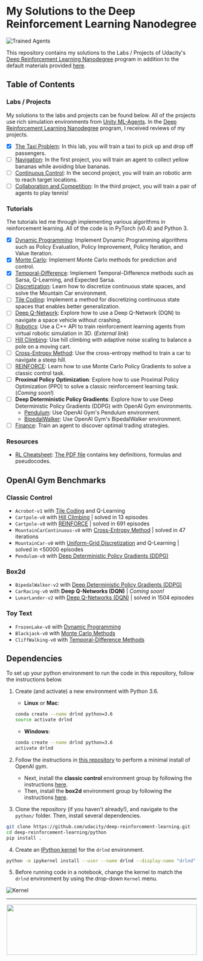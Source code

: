 [//]: # (Image References)

[image1]: https://user-images.githubusercontent.com/10624937/42135602-b0335606-7d12-11e8-8689-dd1cf9fa11a9.gif "Trained Agents"
[image2]: https://user-images.githubusercontent.com/10624937/42386929-76f671f0-8106-11e8-9376-f17da2ae852e.png "Kernel"

# My Solutions to the Deep Reinforcement Learning Nanodegree

![Trained Agents][image1]

This repository contains my solutions to the Labs / Projects of Udacity's [Deep Reinforcement Learning Nanodegree](https://www.udacity.com/course/deep-reinforcement-learning-nanodegree--nd893) program in addition to the default materials provided [here](https://github.com/udacity/deep-reinforcement-learning).


## Table of Contents

### Labs / Projects

My solutions to the labs and projects can be found below.  All of the projects use rich simulation environments from [Unity ML-Agents](https://github.com/Unity-Technologies/ml-agents). In the [Deep Reinforcement Learning Nanodegree](https://www.udacity.com/course/deep-reinforcement-learning-nanodegree--nd893) program, I received reviews of my projects.

- [x] [The Taxi Problem](https://github.com/maksym-del/deep-reinforcement-learning/tree/master/lab-taxi): In this lab, you will train a taxi to pick up and drop off passengers.
- [ ] [Navigation](https://github.com/maksym-del/deep-reinforcement-learning/tree/master/p1_navigation): In the first project, you will train an agent to collect yellow bananas while avoiding blue bananas.
- [ ] [Continuous Control](https://github.com/maksym-del/deep-reinforcement-learning/tree/master/p2_continuous-control): In the second project, you will train an robotic arm to reach target locations.
- [ ] [Collaboration and Competition](https://github.com/maksym-del/deep-reinforcement-learning/tree/master/p3_collab-compet): In the third project, you will train a pair of agents to play tennis! 

### Tutorials

The tutorials led me through implementing various algorithms in reinforcement learning.  All of the code is in PyTorch (v0.4) and Python 3.

- [x] [Dynamic Programming](https://github.com/maksym-del/deep-reinforcement-learning/tree/master/dynamic-programming): Implement Dynamic Programming algorithms such as Policy Evaluation, Policy Improvement, Policy Iteration, and Value Iteration. 
- [x] [Monte Carlo](https://github.com/udacity/deep-reinforcement-learning/tree/master/monte-carlo): Implement Monte Carlo methods for prediction and control. 
- [x] [Temporal-Difference](https://github.com/maksym-del/deep-reinforcement-learning/tree/master/temporal-difference): Implement Temporal-Difference methods such as Sarsa, Q-Learning, and Expected Sarsa. 
- [ ] [Discretization](https://github.com/maksym-del/deep-reinforcement-learning/tree/master/discretization): Learn how to discretize continuous state spaces, and solve the Mountain Car environment.
- [ ] [Tile Coding](https://github.com/maksym-del/deep-reinforcement-learning/tree/master/tile-coding): Implement a method for discretizing continuous state spaces that enables better generalization.
- [ ] [Deep Q-Network](https://github.com/maksym-del/deep-reinforcement-learning/tree/master/dqn): Explore how to use a Deep Q-Network (DQN) to navigate a space vehicle without crashing.
- [ ] [Robotics](https://github.com/dusty-nv/jetson-reinforcement): Use a C++ API to train reinforcement learning agents from virtual robotic simulation in 3D. (_External link_)
- [ ] [Hill Climbing](https://github.com/maksym-del/deep-reinforcement-learning/tree/master/hill-climbing): Use hill climbing with adaptive noise scaling to balance a pole on a moving cart.
- [ ] [Cross-Entropy Method](https://github.com/maksym-del/deep-reinforcement-learning/tree/master/cross-entropy): Use the cross-entropy method to train a car to navigate a steep hill.
- [ ] [REINFORCE](https://github.com/maksym-del/deep-reinforcement-learning/tree/master/reinforce): Learn how to use Monte Carlo Policy Gradients to solve a classic control task.
- [ ] **Proximal Policy Optimization**: Explore how to use Proximal Policy Optimization (PPO) to solve a classic reinforcement learning task. (_Coming soon!_)
- [ ] **Deep Deterministic Policy Gradients**: Explore how to use Deep Deterministic Policy Gradients (DDPG) with OpenAI Gym environments.
  * [Pendulum](https://github.com/maksym-del/deep-reinforcement-learning/tree/master/ddpg-pendulum): Use OpenAI Gym's Pendulum environment.
  * [BipedalWalker](https://github.com/maksym-del/deep-reinforcement-learning/tree/master/ddpg-bipedal): Use OpenAI Gym's BipedalWalker environment.
- [ ] [Finance](https://github.com/maksym-del/deep-reinforcement-learning/tree/master/finance): Train an agent to discover optimal trading strategies.

### Resources

* [RL Cheatsheet](https://github.com/maksym-del/deep-reinforcement-learning/blob/master/cheatsheet): [The PDF file](https://github.com/udacity/deep-reinforcement-learning/blob/master/cheatsheet/cheatsheet.pdf) contains key definitions, formulas and pseudocodes. 

## OpenAI Gym Benchmarks

### Classic Control
- `Acrobot-v1` with [Tile Coding](https://github.com/maksym-del/deep-reinforcement-learning/blob/master/tile-coding/Tile_Coding_Solution.ipynb) and Q-Learning  
- `Cartpole-v0` with [Hill Climbing](https://github.com/maksym-del/deep-reinforcement-learning/blob/master/hill-climbing/Hill_Climbing.ipynb) | solved in 13 episodes
- `Cartpole-v0` with [REINFORCE](https://github.com/maksym-del/deep-reinforcement-learning/blob/master/reinforce/REINFORCE.ipynb) | solved in 691 episodes 
- `MountainCarContinuous-v0` with [Cross-Entropy Method](https://github.com/maksym-del/deep-reinforcement-learning/blob/master/cross-entropy/CEM.ipynb) | solved in 47 iterations
- `MountainCar-v0` with [Uniform-Grid Discretization](https://github.com/maksym-del/deep-reinforcement-learning/blob/master/discretization/Discretization_Solution.ipynb) and Q-Learning | solved in <50000 episodes
- `Pendulum-v0` with [Deep Deterministic Policy Gradients (DDPG)](https://github.com/maksym-del/deep-reinforcement-learning/blob/master/ddpg-pendulum/DDPG.ipynb)

### Box2d
- `BipedalWalker-v2` with [Deep Deterministic Policy Gradients (DDPG)](https://github.com/maksym-del/deep-reinforcement-learning/blob/master/ddpg-bipedal/DDPG.ipynb)
- `CarRacing-v0` with **Deep Q-Networks (DQN)** | _Coming soon!_
- `LunarLander-v2` with [Deep Q-Networks (DQN)](https://github.com/maksym-del/deep-reinforcement-learning/blob/master/dqn/solution/Deep_Q_Network_Solution.ipynb) | solved in 1504 episodes

### Toy Text
- `FrozenLake-v0` with [Dynamic Programming](https://github.com/maksym-del/deep-reinforcement-learning/blob/master/dynamic-programming/Dynamic_Programming_Solution.ipynb)
- `Blackjack-v0` with [Monte Carlo Methods](https://github.com/maksym-del/deep-reinforcement-learning/blob/master/monte-carlo/Monte_Carlo_Solution.ipynb)
- `CliffWalking-v0` with [Temporal-Difference Methods](https://github.com/maksym-del/deep-reinforcement-learning/blob/master/temporal-difference/Temporal_Difference_Solution.ipynb)

## Dependencies

To set up your python environment to run the code in this repository, follow the instructions below.

1. Create (and activate) a new environment with Python 3.6.

	- __Linux__ or __Mac__: 
	```bash
	conda create --name drlnd python=3.6
	source activate drlnd
	```
	- __Windows__: 
	```bash
	conda create --name drlnd python=3.6 
	activate drlnd
	```
	
2. Follow the instructions in [this repository](https://github.com/openai/gym) to perform a minimal install of OpenAI gym.  
	- Next, install the **classic control** environment group by following the instructions [here](https://github.com/openai/gym#classic-control).
	- Then, install the **box2d** environment group by following the instructions [here](https://github.com/openai/gym#box2d).
	
3. Clone the repository (if you haven't already!), and navigate to the `python/` folder.  Then, install several dependencies.
```bash
git clone https://github.com/udacity/deep-reinforcement-learning.git
cd deep-reinforcement-learning/python
pip install .
```

4. Create an [IPython kernel](http://ipython.readthedocs.io/en/stable/install/kernel_install.html) for the `drlnd` environment.  
```bash
python -m ipykernel install --user --name drlnd --display-name "drlnd"
```

5. Before running code in a notebook, change the kernel to match the `drlnd` environment by using the drop-down `Kernel` menu. 

![Kernel][image2]

---
<p align="center"><a href="https://www.udacity.com/course/deep-reinforcement-learning-nanodegree--nd893">
 <img width="503" height="133" src="https://user-images.githubusercontent.com/10624937/42135812-1829637e-7d16-11e8-9aa1-88056f23f51e.png"></a>
</p>
